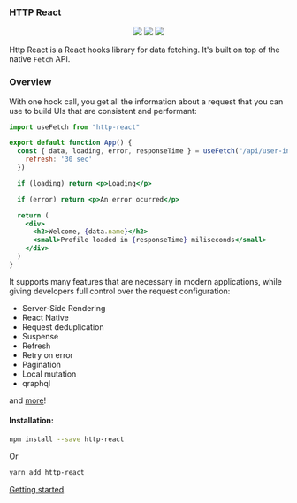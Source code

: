 ### HTTP React

<p align="center">
<a href="https://www.npmjs.com/package/http-react" target="_blank"><img src="https://badge.fury.io/js/http-react.svg"></a>
<img src="https://img.shields.io/badge/License-MIT-yellow.svg" />
<img src="https://github.com/atomic-state/http-react/actions/workflows/test.yml/badge.svg?event=push" />
</p>


Http React is a React hooks library for data fetching. It's built on top of the native `Fetch` API.

### Overview

With one hook call, you get all the information about a request that you can use to build UIs that are consistent and performant:

```jsx
import useFetch from "http-react"

export default function App() {
  const { data, loading, error, responseTime } = useFetch("/api/user-info", {
    refresh: '30 sec'
  })

  if (loading) return <p>Loading</p>

  if (error) return <p>An error ocurred</p>

  return (
    <div>
      <h2>Welcome, {data.name}</h2>
      <small>Profile loaded in {responseTime} miliseconds</small>
    </div>
  )
}
```

It supports many features that are necessary in modern applications, while giving developers full control over the request configuration:

- Server-Side Rendering
- React Native
- Request deduplication
- Suspense
- Refresh
- Retry on error
- Pagination
- Local mutation
- qraphql

and [more](https://http-react.netlify.app/docs/api)!

#### Installation:

```bash
npm install --save http-react
```

Or

```bash
yarn add http-react
```

[Getting started](https://http-react.netlify.app/docs)



